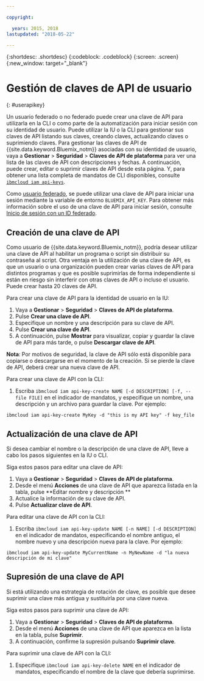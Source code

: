 ```yaml
---

copyright:

  years: 2015, 2018
lastupdated: "2018-05-22"

---
```


{:shortdesc: .shortdesc}
{:codeblock: .codeblock}
{:screen: .screen}
{:new_window: target="_blank"}

# Gestión de claves de API de usuario
{: #userapikey}

Un usuario federado o no federado puede crear una clave de API para utilizarla en la CLI o como parte de la automatización para iniciar sesión con su identidad de usuario. Puede utilizar la IU o la CLI para gestionar sus claves de API listando sus claves, creando claves, actualizando claves o suprimiendo claves. Para gestionar las claves de API de {{site.data.keyword.Bluemix_notm}} asociadas con su identidad de usuario, vaya a **Gestionar** &gt; **Seguridad** &gt; **Claves de API de plataforma** para ver una lista de las claves de API con descripciones y fechas. A continuación, puede crear, editar o suprimir claves de API desde esta página. Y, para obtener una lista completa de mandatos de CLI disponibles, consulte [`ibmcloud iam api-keys`](/docs/cli/reference/bluemix_cli/bx_cli.html#ibmcloud_iam).

Como [usuario federado](/docs/account/adminpublic.html#federatedid), se puede utilizar una clave de API para iniciar una sesión mediante la variable de entorno `BLUEMIX_API_KEY`. Para obtener más información sobre el uso de una clave de API para iniciar sesión, consulte [Inicio de sesión con un ID federado](/docs/cli/login_federated_id.html#federated_id).

## Creación de una clave de API

Como usuario de {{site.data.keyword.Bluemix_notm}}, podría desear utilizar una clave de API al habilitar un programa o script sin distribuir su contraseña al script. Otra ventaja en la utilización de una clave de API, es que un usuario o una organización pueden crear varias claves de API para distintos programas y que es posible suprimirlas de forma independiente si están en riesgo sin interferir con otras claves de API o incluso el usuario. Puede crear hasta 20 claves de API.

Para crear una clave de API para la identidad de usuario en la IU:

1. Vaya a **Gestionar** &gt; **Seguridad** &gt; **Claves de API de plataforma**.
2. Pulse **Crear una clave de API**.
3. Especifique un nombre y una descripción para su clave de API.
4. Pulse **Crear una clave de API**.
5. A continuación, pulse **Mostrar** para visualizar, copiar y guardar la clave de API para más tarde, o pulse **Descargar clave de API**.

**Nota**: Por motivos de seguridad, la clave de API sólo está disponible para copiarse o descargarse en el momento de la creación. Si se pierde la clave de API, deberá crear una nueva clave de API.

Para crear una clave de API con la CLI:

1. Escriba `ibmcloud iam api-key-create NAME [-d DESCRIPTION] [-f, --file FILE]` en el indicador de mandatos, y especifique un nombre, una descripción y un archivo para guardar la clave. Por ejemplo:

```
ibmcloud iam api-key-create MyKey -d "this is my API key" -f key_file
``` 


## Actualización de una clave de API

Si desea cambiar el nombre o la descripción de una clave de API, lleve a cabo los pasos siguientes en la IU o CLI.

Siga estos pasos para editar una clave de API:

1. Vaya a **Gestionar** &gt; **Seguridad** &gt; **Claves de API de plataforma**.
2. Desde el menú **Acciones** de una clave de API que aparezca listada en la tabla, pulse **Editar nombre y descripción ** 
3. Actualice la información de su clave de API.
4. Pulse **Actualizar clave de API**.

Para editar una clave de API con la CLI:

1. Escriba `ibmcloud iam api-key-update NAME [-n NAME] [-d DESCRIPTION]` en el indicador de mandatos, especificando el nombre antiguo, el nombre nuevo y una descripción nueva para la clave. Por ejemplo:

```
ibmcloud iam api-key-update MyCurrentName -n MyNewName -d "la nueva descripción de mi clave"
```

## Supresión de una clave de API

Si está utilizando una estrategia de rotación de clave, es posible que desee suprimir una clave más antigua y sustituirla por una clave nueva.

Siga estos pasos para suprimir una clave de API: 

1. Vaya a **Gestionar** &gt; **Seguridad** &gt; **Claves de API de plataforma**.
2. Desde el menú **Acciones** de una clave de API que aparezca en la lista en la tabla, pulse **Suprimir**.
3. A continuación, confirme la supresión pulsando **Suprimir clave**.

Para suprimir una clave de API con la CLI:
1. Especifique `ibmcloud iam api-key-delete NAME` en el indicador de mandatos, especificando el nombre de la clave que debería suprimirse.
